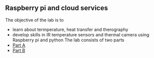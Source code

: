 ## Raspberry pi and cloud services
The objective of the lab is to 
- learn about termperature, heat transfer and therography
- develop skills in IR temperature sensors and thermal camera using Raspberry pi and python 
The lab consists of two parts
- [Part A](https://github.com/MaintenanceLTU/D0020B/blob/master/lab_temperature/Lab%20-%20IoT%20RPi%20Temperature%20-%20Part%20A.pdf)
- [Part B](https://github.com/MaintenanceLTU/D0020B/blob/master/lab_temperature/Lab%20-%20IoT%20RPi%20Temperature%20-%20Part%20B.pdf)
      

